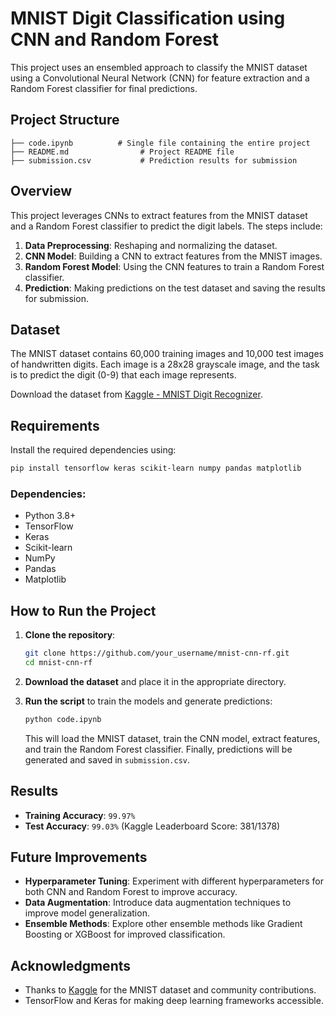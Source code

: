 # MNIST Digit Classification using CNN and Random Forest

This project uses an ensembled approach to classify the MNIST dataset using a Convolutional Neural Network (CNN) for feature extraction and a Random Forest classifier for final predictions.

## Project Structure

```
├── code.ipynb          # Single file containing the entire project
├── README.md                # Project README file
├── submission.csv           # Prediction results for submission
```

## Overview

This project leverages CNNs to extract features from the MNIST dataset and a Random Forest classifier to predict the digit labels. The steps include:

1. **Data Preprocessing**: Reshaping and normalizing the dataset.
2. **CNN Model**: Building a CNN to extract features from the MNIST images.
3. **Random Forest Model**: Using the CNN features to train a Random Forest classifier.
4. **Prediction**: Making predictions on the test dataset and saving the results for submission.

## Dataset

The MNIST dataset contains 60,000 training images and 10,000 test images of handwritten digits. Each image is a 28x28 grayscale image, and the task is to predict the digit (0-9) that each image represents.

Download the dataset from [Kaggle - MNIST Digit Recognizer](https://www.kaggle.com/c/digit-recognizer/data).

## Requirements

Install the required dependencies using:

```bash
pip install tensorflow keras scikit-learn numpy pandas matplotlib
```

### Dependencies:

- Python 3.8+
- TensorFlow
- Keras
- Scikit-learn
- NumPy
- Pandas
- Matplotlib

## How to Run the Project

1. **Clone the repository**:

   ```bash
   git clone https://github.com/your_username/mnist-cnn-rf.git
   cd mnist-cnn-rf
   ```

2. **Download the dataset** and place it in the appropriate directory.

3. **Run the script** to train the models and generate predictions:

   ```bash
   python code.ipynb
   ```

   This will load the MNIST dataset, train the CNN model, extract features, and train the Random Forest classifier. Finally, predictions will be generated and saved in `submission.csv`.

## Results

- **Training Accuracy**: `99.97%`
- **Test Accuracy**: `99.03%` (Kaggle Leaderboard Score: 381/1378)

## Future Improvements

- **Hyperparameter Tuning**: Experiment with different hyperparameters for both CNN and Random Forest to improve accuracy.
- **Data Augmentation**: Introduce data augmentation techniques to improve model generalization.
- **Ensemble Methods**: Explore other ensemble methods like Gradient Boosting or XGBoost for improved classification.


## Acknowledgments

- Thanks to [Kaggle](https://www.kaggle.com/) for the MNIST dataset and community contributions.
- TensorFlow and Keras for making deep learning frameworks accessible.



